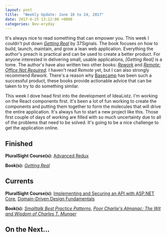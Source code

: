 ```yaml
---
layout: post
title:  "Weekly Update: June 18 to 24, 2017"
date: 2017-6-25 13:12:00 +0000
categories: Dev-eryday
---
```

It's always nice to read something that can empower you. This week I couldn't put down *[Getting Real][real]* by 37Signals. The book focuses on how to build, launch, maintain, and grow a lean web application. Everything the author's preach is practical and can be used to create a better product. For anyone interested in delivering small, usable applications, *[Getting Real]* is a tome. The author's have also written two other books: *[Rework][work]* and *[Remote: Office Not Required][mote]*. I haven't read *Remote* yet, but I can also strongly recommend *Rework*. There's a reason why [Basecamp][base] has been such a successful product, these books provide actionable advice that can be taken to try to do something similar.

This week I dove head first into the development of IdeaListz. I'm working on the React components first. It's been a lot of fun working to create the components and putting them together to form the molecules that will drive the entire application. It's always fun to start a new project like this. Those first couple of days of working are filled with so much uncertainty due to all of the problems that need to be solved. It's going to be a nice challenge to get the application online.

Finished
--------
**PluralSight Course(s):** [Advanced Redux][ar]

**Book(s):** *[Getting Real][real]*

Currents
--------
**PluralSight Course(s):** [Implementing and Securing an API with ASP.NET Core][core], [Domain-Driven Design Fundamentals][ddd] 

**Book(s):** *[Smalltalk Best Practice Patterns][sbp]*, *[Poor Charlie's Almanac: The Wit and Wisdom of Charles T. Munger][pc]*

On the Next...
--------


[core]: https://app.pluralsight.com/library/courses/aspdotnetcore-implementing-securing-api/table-of-contents
[sbp]: https://www.amazon.com/Smalltalk-Best-Practice-Patterns-Kent/dp/013476904X
[ddd]: https://app.pluralsight.com/library/courses/domain-driven-design-fundamentals/table-of-contents
[ar]: https://app.pluralsight.com/library/courses/advanced-redux/table-of-contents
[real]: https://gettingreal.37signals.com/
[work]: https://www.amazon.com/Rework-Jason-Fried/dp/0307463745/ref=pd_lpo_sbs_14_t_0?_encoding=UTF8&psc=1&refRID=6GPJYRA719XCG2K5VMDK
[mote]: https://www.amazon.com/Remote-Office-Required-Jason-Fried/dp/0804137501/ref=pd_lpo_sbs_14_t_1?_encoding=UTF8&psc=1&refRID=6GPJYRA719XCG2K5VMDK
[base]: https://basecamp.com/
[pc]: https://www.amazon.com/Poor-Charlies-Almanack-Charles-Expanded/dp/1578645018/ref=sr_1_1?ie=UTF8&qid=1498098260&sr=8-1&keywords=poor+charlie%27s+almanack